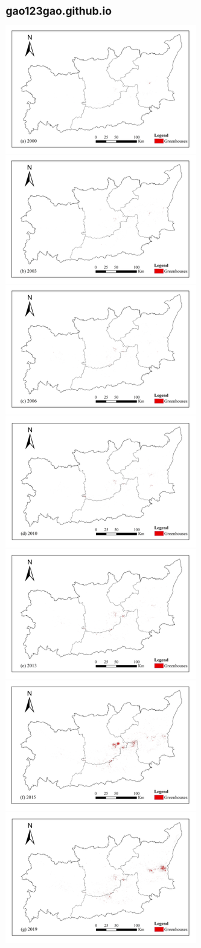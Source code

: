 # gao123gao.github.io
![](https://github.com/gao123gao/gao123gao.github.io/blob/main/images/a_2000.jpg)
![](https://github.com/gao123gao/gao123gao.github.io/blob/main/images/b_2003.jpg)
![](https://github.com/gao123gao/gao123gao.github.io/blob/main/images/c_2006.jpg)
![](https://github.com/gao123gao/gao123gao.github.io/blob/main/images/d_2010.jpg)
![](https://github.com/gao123gao/gao123gao.github.io/blob/main/images/e_2013.jpg)
![](https://github.com/gao123gao/gao123gao.github.io/blob/main/images/f_2015.jpg)
![](https://github.com/gao123gao/gao123gao.github.io/blob/main/images/g_2019.jpg)





